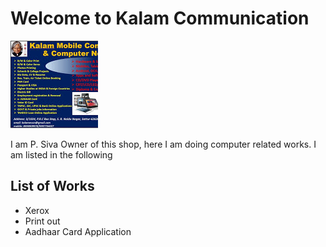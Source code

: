 # Welcome to Kalam Communication 

<img src="im1.jpeg"/>

I am P. Siva Owner of this shop, here I am doing computer related works. I am listed in the following 
## List of Works
* Xerox
* Print out
* Aadhaar Card Application

